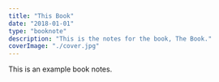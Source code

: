 ```yaml
---
title: "This Book"
date: "2018-01-01"
type: "booknote"
description: "This is the notes for the book, The Book."
coverImage: "./cover.jpg"
---
```


This is an example book notes.